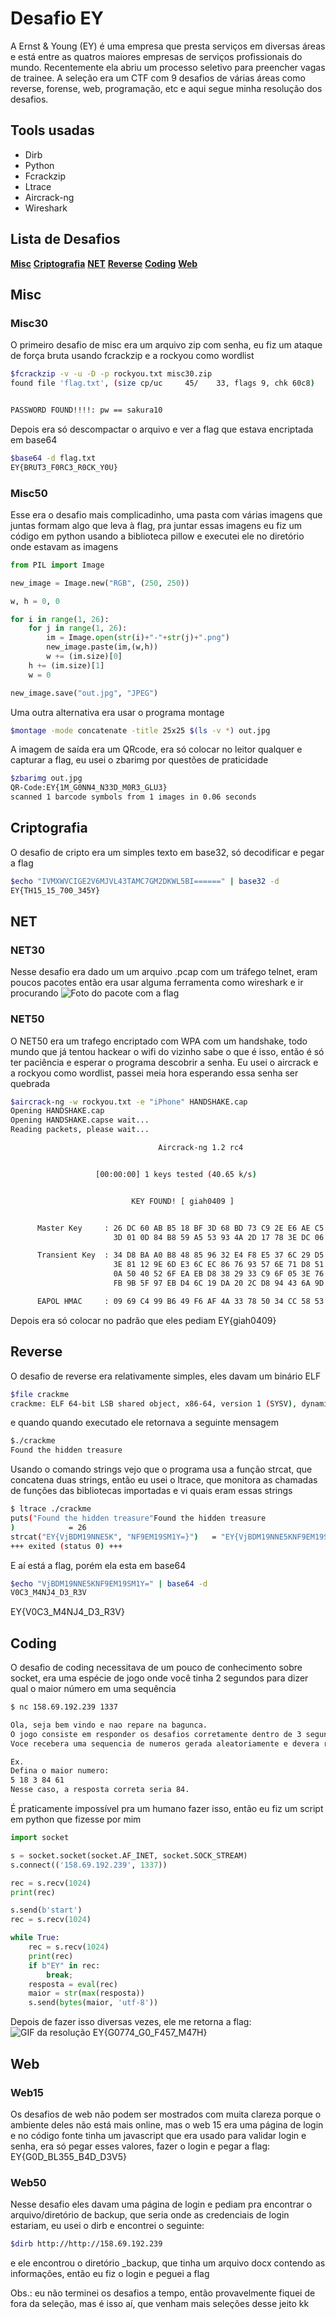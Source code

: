 # Desafio EY
A Ernst & Young (EY) é uma empresa que presta serviços em diversas áreas e está entre as quatros maiores empresas de serviços profissionais do mundo. Recentemente ela abriu um processo seletivo para preencher vagas de trainee. A seleção era um CTF com 9 desafios de várias áreas como reverse, forense, web, programação, etc e aqui segue minha resolução dos desafios.

## Tools usadas
* Dirb
* Python
* Fcrackzip
* Ltrace
* Aircrack-ng
* Wireshark

## Lista de Desafios
**[Misc](#misc)**
**[Criptografia](#criptografia)**
**[NET](#net)**
**[Reverse](#reverse)**
**[Coding](#coding)**
**[Web](#web)**

## Misc
### Misc30
O primeiro desafio de misc era um arquivo zip com senha, eu fiz um ataque de força bruta usando fcrackzip e a rockyou como wordlist

```bash
$fcrackzip -v -u -D -p rockyou.txt misc30.zip
found file 'flag.txt', (size cp/uc     45/    33, flags 9, chk 60c8)


PASSWORD FOUND!!!!: pw == sakura10
```
Depois era só descompactar o arquivo e ver a flag que estava encriptada em base64
```bash
$base64 -d flag.txt
EY{BRUT3_F0RC3_R0CK_Y0U}
```

### Misc50
Esse era o desafio mais complicadinho, uma pasta com várias imagens que juntas formam algo que leva à flag, pra juntar essas imagens eu fiz um código em python usando a biblioteca pillow e executei ele no diretório onde estavam as imagens
```python
from PIL import Image

new_image = Image.new("RGB", (250, 250))

w, h = 0, 0

for i in range(1, 26):
    for j in range(1, 26):
        im = Image.open(str(i)+"-"+str(j)+".png")
        new_image.paste(im,(w,h))
        w += (im.size)[0]
    h += (im.size)[1]
    w = 0

new_image.save("out.jpg", "JPEG")
```

Uma outra alternativa era usar o programa montage
```bash
$montage -mode concatenate -title 25x25 $(ls -v *) out.jpg
```

A imagem de saída era um QRcode, era só colocar no leitor qualquer e capturar a flag, eu usei o zbarimg por questões de praticidade
```bash
$zbarimg out.jpg
QR-Code:EY{1M_G0NN4_N33D_M0R3_GLU3}
scanned 1 barcode symbols from 1 images in 0.06 seconds
```

## Criptografia
O desafio de cripto era um simples texto em base32, só decodificar e pegar a flag

```bash
$echo "IVMXWVCIGE2V6MJVL43TAMC7GM2DKWL5BI======" | base32 -d
EY{TH15_15_700_345Y}
```

## NET
### NET30
Nesse desafio era dado um um arquivo .pcap com um tráfego telnet, eram poucos pacotes então era usar alguma ferramenta como wireshark e ir procurando
![Foto do pacote com a flag](https://raw.githubusercontent.com/c4rloseduard0/WriteUps/master/DesafioEY/net30.png)

### NET50
O NET50 era um trafego encriptado com WPA com um handshake, todo mundo que já tentou hackear o wifi do vizinho sabe o que é isso, então é só ter paciência e esperar o programa descobrir a senha. Eu usei o aircrack e a rockyou como wordlist, passei meia hora esperando essa senha ser quebrada

```bash
$aircrack-ng -w rockyou.txt -e "iPhone" HANDSHAKE.cap
Opening HANDSHAKE.cap
Opening HANDSHAKE.capse wait...
Reading packets, please wait...

                                 Aircrack-ng 1.2 rc4


                   [00:00:00] 1 keys tested (40.65 k/s)


                           KEY FOUND! [ giah0409 ]


      Master Key     : 26 DC 60 AB B5 18 BF 3D 68 BD 73 C9 2E E6 AE C5
                       3D 01 0D 84 B8 59 A5 53 93 4A 2D 17 78 3E DC 06

      Transient Key  : 34 D8 BA A0 B8 48 85 96 32 E4 F8 E5 37 6C 29 D5
                       3E 81 12 9E 6D E3 6C EC 86 76 93 57 6E 71 D8 51
                       0A 50 40 52 6F EA EB D8 38 29 33 C9 6F 05 3E 76
                       FB 9B 5F 97 EB D4 6C 19 DA 20 2C D8 94 43 6A 9D

      EAPOL HMAC     : 09 69 C4 99 B6 49 F6 AF 4A 33 78 50 34 CC 58 53
```
Depois era só colocar no padrão que eles pediam
EY{giah0409}

## Reverse
O desafio de reverse era relativamente simples, eles davam um binário ELF
```bash
$file crackme
crackme: ELF 64-bit LSB shared object, x86-64, version 1 (SYSV), dynamically linked, interpreter /lib64/ld-linux-x86-64.so.2, for GNU/Linux 3.2.0, BuildID[sha1]=faa60b06285e03242e7f957dfe084662eb5f39ad, not stripped
```
e quando quando executado ele retornava a seguinte mensagem
```bash
$./crackme
Found the hidden treasure
```
Usando o comando strings vejo que o programa usa a função strcat, que concatena duas strings, então eu usei o ltrace, que monitora as chamadas de funções das bibliotecas importadas e vi quais eram essas strings
```bash
$ ltrace ./crackme
puts("Found the hidden treasure"Found the hidden treasure
)            = 26
strcat("EY{VjBDM19NNE5K", "NF9EM19SM1Y=}")   = "EY{VjBDM19NNE5KNF9EM19SM1Y=}"
+++ exited (status 0) +++
```
E aí está a flag, porém ela esta em base64
```bash
$echo "VjBDM19NNE5KNF9EM19SM1Y=" | base64 -d
V0C3_M4NJ4_D3_R3V
```
EY{V0C3_M4NJ4_D3_R3V}

## Coding
O desafio de coding necessitava de um pouco de conhecimento sobre socket, era uma espécie de jogo onde você tinha 2 segundos para dizer qual o maior número em uma sequência

```bash
$ nc 158.69.192.239 1337

Ola, seja bem vindo e nao repare na bagunca.
O jogo consiste em responder os desafios corretamente dentro de 3 segundos.
Voce recebera uma sequencia de numeros gerada aleatoriamente e devera retornar o numero mais alto.

Ex.
Defina o maior numero:
5 18 3 84 61
Nesse caso, a resposta correta seria 84.
```

É praticamente impossível pra um humano fazer isso, então eu fiz um script em python que fizesse por mim
```python
import socket

s = socket.socket(socket.AF_INET, socket.SOCK_STREAM)
s.connect(('158.69.192.239', 1337))

rec = s.recv(1024)
print(rec)

s.send(b'start')
rec = s.recv(1024)

while True:
    rec = s.recv(1024)
    print(rec)
    if b"EY" in rec:
        break;
    resposta = eval(rec)
    maior = str(max(resposta))
    s.send(bytes(maior, 'utf-8'))
```
Depois de fazer isso diversas vezes, ele me retorna a flag:
![GIF da resolução](https://raw.githubusercontent.com/c4rloseduard0/WriteUps/master/DesafioEY/coding50.gif)
EY{G0774_G0_F457_M47H}

## Web
### Web15
Os desafios de web não podem ser mostrados com muita clareza porque o ambiente deles não está mais online, mas o web 15 era uma página de login e no código fonte tinha um javascript que era usado para validar login e senha, era só pegar esses valores, fazer o login e pegar a flag: EY{G0D_BL355_B4D_D3V5}

### Web50
Nesse desafio eles davam uma página de login e pediam pra encontrar o arquivo/diretório de backup, que seria onde as credenciais de login estariam, eu usei o dirb e encontrei o seguinte:
```bash
$dirb http://http://158.69.192.239
```
e ele encontrou o diretório _backup, que tinha um arquivo docx contendo as informações, então eu fiz o login e peguei a flag

Obs.: eu não terminei os desafios a tempo, então provavelmente fiquei de fora da seleção, mas é isso aí, que venham mais seleções desse jeito kk

